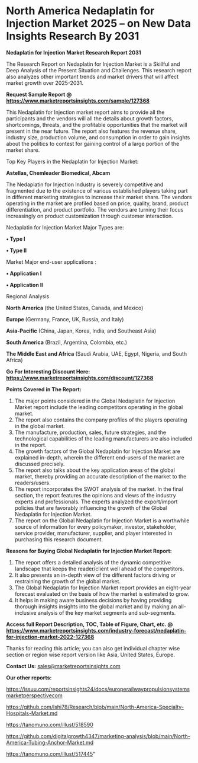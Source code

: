 # North America Nedaplatin for Injection Market 2025 – on New Data Insights Research By 2031

<strong>Nedaplatin for Injection Market Research Report 2031</strong>

The Research Report on Nedaplatin for Injection Market is a Skillful and Deep Analysis of the Present Situation and Challenges. This research report also analyzes other important trends and market drivers that will affect market growth over 2025-2031.

<strong>Request Sample Report @ <a href=https://www.marketreportsinsights.com/sample/127368>https://www.marketreportsinsights.com/sample/127368</a></strong>

This Nedaplatin for Injection market report aims to provide all the participants and the vendors will all the details about growth factors, shortcomings, threats, and the profitable opportunities that the market will present in the near future. The report also features the revenue share, industry size, production volume, and consumption in order to gain insights about the politics to contest for gaining control of a large portion of the market share.

Top Key Players in the Nedaplatin for Injection Market:

<strong>Astellas, Chemleader Biomedical, Abcam</strong>

The Nedaplatin for Injection Industry is severely competitive and fragmented due to the existence of various established players taking part in different marketing strategies to increase their market share. The vendors operating in the market are profiled based on price, quality, brand, product differentiation, and product portfolio. The vendors are turning their focus increasingly on product customization through customer interaction.

Nedaplatin for Injection Market Major Types are:

<strong>• Type I

• Type II</strong>

Market Major end-user applications :

<strong>• Application I

• Application II</strong>

Regional Analysis

</u><strong><b>North America</b></strong> (the United States, Canada, and Mexico)

<strong><b>Europe </b></strong>(Germany, France, UK, Russia, and Italy)

<strong><b>Asia-Pacific</b></strong> (China, Japan, Korea, India, and Southeast Asia)

<strong><b>South America</b></strong> (Brazil, Argentina, Colombia, etc.)

<strong><b>The Middle East and Africa</b></strong> (Saudi Arabia, UAE, Egypt, Nigeria, and South Africa)

<strong>Go For Interesting Discount Here: <a href=https://www.marketreportsinsights.com/discount/127368>https://www.marketreportsinsights.com/discount/127368</a></strong>

<strong>Points Covered in The Report:</strong>
<ol>
  <li>The major points considered in the Global Nedaplatin for Injection Market report include the leading competitors operating in the global market.</li>
  <li>The report also contains the company profiles of the players operating in the global market.</li>
  <li>The manufacture, production, sales, future strategies, and the technological capabilities of the leading manufacturers are also included in the report.</li>
  <li>The growth factors of the Global Nedaplatin for Injection Market are explained in-depth, wherein the different end-users of the market are discussed precisely.</li>
  <li>The report also talks about the key application areas of the global market, thereby providing an accurate description of the market to the readers/users.</li>
  <li>The report incorporates the SWOT analysis of the market. In the final section, the report features the opinions and views of the industry experts and professionals. The experts analyzed the export/import policies that are favorably influencing the growth of the Global Nedaplatin for Injection Market.</li>
  <li>The report on the Global Nedaplatin for Injection Market is a worthwhile source of information for every policymaker, investor, stakeholder, service provider, manufacturer, supplier, and player interested in purchasing this research document.</li>
</ol>
<strong>Reasons for Buying Global Nedaplatin for Injection Market Report:</strong>

<ol>
  <li>The report offers a detailed analysis of the dynamic competitive landscape that keeps the reader/client well ahead of the competitors.</li>
  <li>It also presents an in-depth view of the different factors driving or restraining the growth of the global market.</li>
  <li>The Global Nedaplatin for Injection Market report provides an eight-year forecast evaluated on the basis of how the market is estimated to grow.</li>
  <li>It helps in making aware business decisions by having providing thorough insights insights into the global market and by making an all-inclusive analysis of the key market segments and sub-segments.</li>
</ol>
<strong>Access full Report Description, TOC, Table of Figure, Chart, etc. @ <a href=https://www.marketreportsinsights.com/industry-forecast/nedaplatin-for-injection-market-2022-127368>https://www.marketreportsinsights.com/industry-forecast/nedaplatin-for-injection-market-2022-127368</a></strong>


Thanks for reading this article; you can also get individual chapter wise section or region wise report version like Asia, United States, Europe.

<strong>Contact Us:</strong>
sales@marketreportsinsights.com

<strong>Our other reports:</strong>

<a href=https://issuu.com/reportsinsights24/docs/europerailwaypropulsionsystemsmarketperspectivecom>https://issuu.com/reportsinsights24/docs/europerailwaypropulsionsystemsmarketperspectivecom</a>

<a href=https://github.com/Ishi78/Research/blob/main/North-America-Specialty-Hospitals-Market.md>https://github.com/Ishi78/Research/blob/main/North-America-Specialty-Hospitals-Market.md</a>

<a href=https://tanomuno.com/illust/518590>https://tanomuno.com/illust/518590</a>

<a href=https://github.com/digitalgrowth4347/marketing-analysis/blob/main/North-America-Tubing-Anchor-Market.md>https://github.com/digitalgrowth4347/marketing-analysis/blob/main/North-America-Tubing-Anchor-Market.md</a>

<a href=https://tanomuno.com/illust/517445>https://tanomuno.com/illust/517445</a>"
